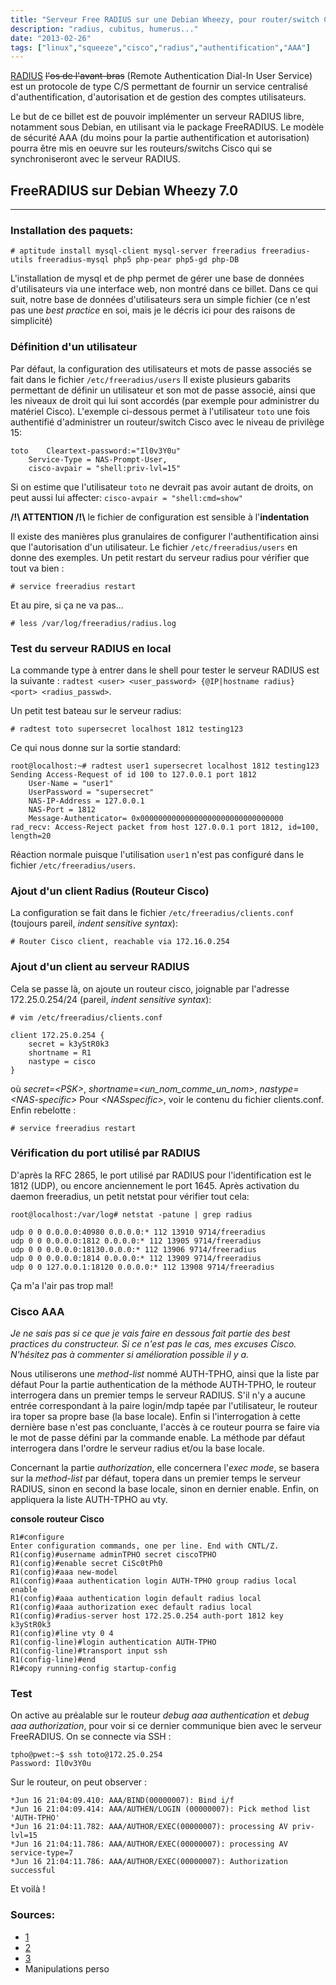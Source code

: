 ```yaml
---
title: "Serveur Free RADIUS sur une Debian Wheezy, pour router/switch Cisco"
description: "radius, cubitus, humerus..."
date: "2013-02-26"
tags: ["linux","squeeze","cisco","radius","authentification","AAA"]
---
```



[RADIUS](http://fr.wikipedia.org/wiki/Remote_Authentication_Dial-In_User_Service) <del>l'os de l'avant-bras</del> (Remote Authentication Dial-In User Service) est un protocole de type C/S permettant de fournir un service centralisé d'authentification, d'autorisation et de gestion des comptes utilisateurs. 

Le but de ce billet est de pouvoir implémenter un serveur RADIUS libre, notamment sous Debian, en utilisant via le package FreeRADIUS. Le modèle de sécurité AAA (du moins pour la partie authentification et autorisation) pourra être mis en oeuvre sur les routeurs/switchs Cisco qui se synchroniseront avec le serveur RADIUS. 


## FreeRADIUS sur Debian Wheezy 7.0
-----------------------------------

### Installation des paquets:

```
# aptitude install mysql-client mysql-server freeradius freeradius-utils freeradius-mysql php5 php-pear php5-gd php-DB
```

L'installation de mysql et de php permet de gérer une base de données d'utilisateurs via une interface web, non montré dans ce billet.
Dans ce qui suit, notre base de données d'utilisateurs sera un simple fichier (ce n'est pas une _best practice_ en soi, mais je le décris ici pour des raisons de simplicité)

### Définition d'un utilisateur 
Par défaut, la configuration des utilisateurs et mots de passe associés se fait dans le fichier `/etc/freeradius/users`
Il existe plusieurs gabarits permettant de définir un utilisateur et son mot de passe associé, ainsi que les niveaux de droit qui lui sont accordés (par exemple pour administrer du matériel Cisco). L'exemple ci-dessous permet à l'utilisateur `toto` une fois authentifié d'administrer un routeur/switch Cisco avec le niveau de privilège 15:

```
toto 	Cleartext-password:="Il0v3Y0u"
	Service-Type = NAS-Prompt-User,
	cisco-avpair = "shell:priv-lvl=15"
```

Si on estime que l'utilisateur `toto` ne devrait pas avoir autant de droits, on peut aussi lui affecter:
`cisco-avpair = "shell:cmd=show"`

__/!\ ATTENTION /!\\__ le fichier de configuration est sensible à l'__indentation__


Il existe des manières plus granulaires de configurer l'authentification ainsi que l'autorisation d'un
utilisateur. Le fichier `/etc/freeradius/users` en donne des exemples. Un petit restart du serveur radius
pour vérifier que tout va bien :

```
# service freeradius restart
```

Et au pire, si ça ne va pas...

```
# less /var/log/freeradius/radius.log
```

### Test du serveur RADIUS en local
La commande type à entrer dans le shell pour tester le serveur RADIUS est la suivante : `radtest <user> <user_password> {@IP|hostname radius} <port> <radius_passwd>`.

Un petit test bateau sur le serveur radius:

```
# radtest toto supersecret localhost 1812 testing123
```

Ce qui nous donne sur la sortie standard:

```
root@localhost:~# radtest user1 supersecret localhost 1812 testing123 
Sending Access-Request of id 100 to 127.0.0.1 port 1812 
	User-Name = "user1" 
	UserPassword = "supersecret" 
	NAS-IP-Address = 127.0.0.1 
	NAS-Port = 1812 
	Message-Authenticator= 0x00000000000000000000000000000000 
rad_recv: Access-Reject packet from host 127.0.0.1 port 1812, id=100, length=20
```

Réaction normale puisque l'utilisation `user1` n'est pas configuré dans le fichier `/etc/freeradius/users`.

### Ajout d'un client Radius (Routeur Cisco) 

La configuration se fait dans le fichier `/etc/freeradius/clients.conf` (toujours pareil, _indent sensitive syntax_):

````
# Router Cisco client, reachable via 172.16.0.254
````

### Ajout d'un client au serveur RADIUS
Cela se passe là, on ajoute un routeur cisco, joignable par l'adresse 172.25.0.254/24 (pareil, _indent sensitive syntax_):

```
# vim /etc/freeradius/clients.conf
```

```
client 172.25.0.254 {
	secret = k3yStR0k3
	shortname = R1
	nastype = cisco
}
```

où _secret=\<PSK\>_, _shortname=\<un_nom_comme_un_nom\>_, _nastype=\<NAS-specific\>_ 
Pour _\<NASspecific\>_, voir le contenu du fichier clients.conf. Enfin rebelotte :

```
# service freeradius restart
```

### Vérification du port utilisé par RADIUS
D'après la RFC 2865, le port utilisé par RADIUS pour l'identification est le 1812 (UDP), ou encore
anciennement le port 1645. Après activation du daemon freeradius, un petit netstat pour vérifier tout
cela:

```
root@localhost:/var/log# netstat -patune | grep radius 

udp 0 0 0.0.0.0:40980 0.0.0.0:* 112 13910 9714/freeradius 
udp 0 0 0.0.0.0:1812 0.0.0.0:* 112 13905 9714/freeradius 
udp 0 0 0.0.0.0:18130.0.0.0:* 112 13906 9714/freeradius 
udp 0 0 0.0.0.0:1814 0.0.0.0:* 112 13909 9714/freeradius
udp 0 0 127.0.0.1:18120 0.0.0.0:* 112 13908 9714/freeradius
```

Ça m'a l'air pas trop mal!

### Cisco AAA
_Je ne sais pas si ce que je vais faire en dessous fait partie des best practices du constructeur. Si ce n'est pas le cas, mes excuses Cisco. N'hésitez pas à commenter si amélioration possible il y a._

Nous utiliserons une _method-list_ nommé AUTH-TPHO, ainsi que la liste par défaut Pour la partie authentication de la méthode AUTH-TPHO, le routeur interrogera dans un premier temps le serveur RADIUS. S'il n'y a aucune entrée correspondant à la paire login/mdp tapée par l'utilisateur, le routeur ira toper sa propre base (la base locale). Enfin si l'interrogation à cette dernière base n'est pas concluante, l'accès à ce routeur pourra se faire via le mot de passe défini par la commande enable. La méthode par défaut interrogera dans l'ordre le serveur radius et/ou la base locale. 

Concernant la partie _authorization_, elle concernera l'_exec mode_, se basera sur la _method-list_ par défaut, topera dans un premier temps le serveur RADIUS, sinon en second la base locale, sinon en dernier enable. Enfin, on appliquera la liste AUTH-TPHO au vty.

__console routeur Cisco__

```
R1#configure
Enter configuration commands, one per line. End with CNTL/Z.
R1(config)#username adminTPHO secret ciscoTPHO
R1(config)#enable secret CiSc0tPh0
R1(config)#aaa new-model
R1(config)#aaa authentication login AUTH-TPHO group radius local enable
R1(config)#aaa authentication login default radius local
R1(config)#aaa authorization exec default radius local
R1(config)#radius-server host 172.25.0.254 auth-port 1812 key k3yStR0k3
R1(config)#line vty 0 4
R1(config-line)#login authentication AUTH-TPHO
R1(config-line)#transport input ssh
R1(config-line)#end
R1#copy running-config startup-config
```

### Test

On active au préalable sur le routeur _debug aaa authentication_ et _debug aaa authorization_, pour voir si ce dernier communique bien avec le serveur FreeRADIUS. On se connecte via SSH :

```
tpho@pwet:~$ ssh toto@172.25.0.254 
Password: Il0v3Y0u 
```

Sur le routeur, on peut observer :

```
*Jun 16 21:04:09.410: AAA/BIND(00000007): Bind i/f
*Jun 16 21:04:09.414: AAA/AUTHEN/LOGIN (00000007): Pick method list 'AUTH-TPHO'
*Jun 16 21:04:11.782: AAA/AUTHOR/EXEC(00000007): processing AV priv-lvl=15
*Jun 16 21:04:11.786: AAA/AUTHOR/EXEC(00000007): processing AV service-type=7
*Jun 16 21:04:11.786: AAA/AUTHOR/EXEC(00000007): Authorization successful
```

Et voilà !

### Sources:
* [1](http://wiki.freeradius.org/vendor/Cisco) 
* [2](http://doc.ubuntu-fr.org/coovachilli#installation_et_configuration_du_serveur_radius)
* [3](http://evilrouters.net/2008/11/19/configuring-freeradius-to-support-cisco-aaa-clients)
* Manipulations perso